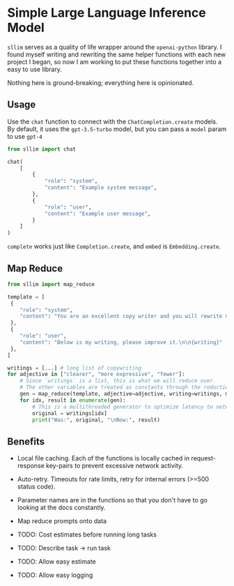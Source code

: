 # Simple Large Language Inference Model

`sllim` serves as a quality of life wrapper around the `openai-python` library.
I found myself writing and rewriting the same helper functions with each new project I began, so now I am working to put these functions together into a easy to use library.

Nothing here is ground-breaking; everything here is opinionated.

## Usage

Use the `chat` function to connect with the `ChatCompletion.create` models. By default, it uses the `gpt-3.5-turbo` model, but you can pass a `model` param to use `gpt-4`
```python
from sllim import chat

chat(
    [
        {
            "role": "system",
            "content": "Example system message",
        },
        {
            "role": "user",
            "content": "Example user message",
        }
    ]
)
```

`complete` works just like `Completion.create`, and `embed` is `Embedding.create`.

## Map Reduce
```python
from sllim import map_reduce

template = [
 {
    "role": "system",
    "content": "You are an excellent copy writer and you will rewrite my work into {adjective} words."
 },
 {
    "role": "user",
    "content": "Below is my writing, please improve it.\n\n{writing}"
 },
]

writings = [...] # long list of copywriting
for adjective in ["clearer", "more expressive", "fewer"]:
    # Since `writings` is a list, this is what we will reduce over.
    # The other variables are treated as constants through the reduction.
    gen = map_reduce(template, adjective=adjective, writing=writings, model="gpt-4")
    for idx, result in enumerate(gen):
        # This is a multithreaded generator to optimize latency to networked services
        original = writings[idx]
        print("Was:", original, "\nNow:", result)
```


## Benefits

* Local file caching. Each of the functions is locally cached in request-response key-pairs to prevent excessive network activity.

* Auto-retry. Timeouts for rate limits, retry for internal errors (>=500 status code).

* Parameter names are in the functions so that you don't have to go looking at the docs constantly.

* Map reduce prompts onto data

* TODO: Cost estimates before running long tasks

* TODO: Describe task -> run task

* TODO: Allow easy estimate

* TODO: Allow easy logging
